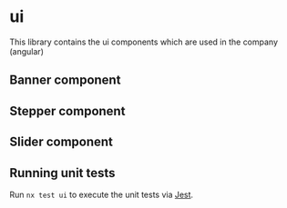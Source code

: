 # ui

This library contains the ui components which are used in the company (angular)

## Banner component

## Stepper component

## Slider component

## Running unit tests

Run `nx test ui` to execute the unit tests via [Jest](https://jestjs.io).
